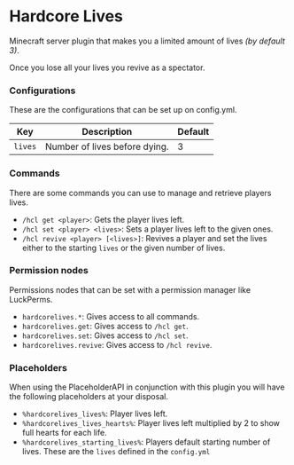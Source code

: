 # Hardcore Lives

Minecraft server plugin that makes you a limited amount of lives _(by default 3)_.

Once you lose all your lives you revive as a spectator.

### Configurations

These are the configurations that can be set up on config.yml.

| Key     | Description                   | Default |
|---------|-------------------------------|---------|
| `lives` | Number of lives before dying. | 3       |

### Commands

There are some commands you can use to manage and retrieve players lives.

* `/hcl get <player>`: Gets the player lives left.
* `/hcl set <player> <lives>`: Sets a player lives left to the given ones.
* `/hcl revive <player> [<lives>]`: Revives a player and set the lives either to the starting `lives` or the given
  number of lives.

### Permission nodes

Permissions nodes that can be set with a permission manager like LuckPerms.

- `hardcorelives.*`: Gives access to all commands.
- `hardcorelives.get`: Gives access to `/hcl get`.
- `hardcorelives.set`: Gives access to `/hcl set`.
- `hardcorelives.revive`: Gives access to `/hcl revive`.

### Placeholders

When using the PlaceholderAPI in conjunction with this plugin you will have the following placeholders at your disposal.

- `%hardcorelives_lives%`: Player lives left.
- `%hardcorelives_lives_hearts%`: Player lives left multiplied by 2 to show full hearts for each life.
- `%hardcorelives_starting_lives%`: Players default starting number of lives. These are the `lives` defined in
  the `config.yml`
